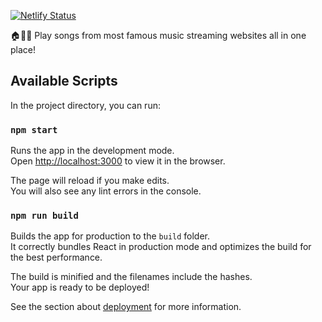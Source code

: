 [![Netlify Status](https://api.netlify.com/api/v1/badges/76811f69-4ecc-4e00-bdb3-0135e00e6304/deploy-status)](https://app.netlify.com/sites/reverent-tesla-beb218/deploys)

🏠🎉🎵
Play songs from most famous music streaming websites all in one place!


## Available Scripts

In the project directory, you can run:

### `npm start`

Runs the app in the development mode.<br />
Open [http://localhost:3000](http://localhost:3000) to view it in the browser.

The page will reload if you make edits.<br />
You will also see any lint errors in the console.

### `npm run build`

Builds the app for production to the `build` folder.<br />
It correctly bundles React in production mode and optimizes the build for the best performance.

The build is minified and the filenames include the hashes.<br />
Your app is ready to be deployed!

See the section about [deployment](https://facebook.github.io/create-react-app/docs/deployment) for more information.
